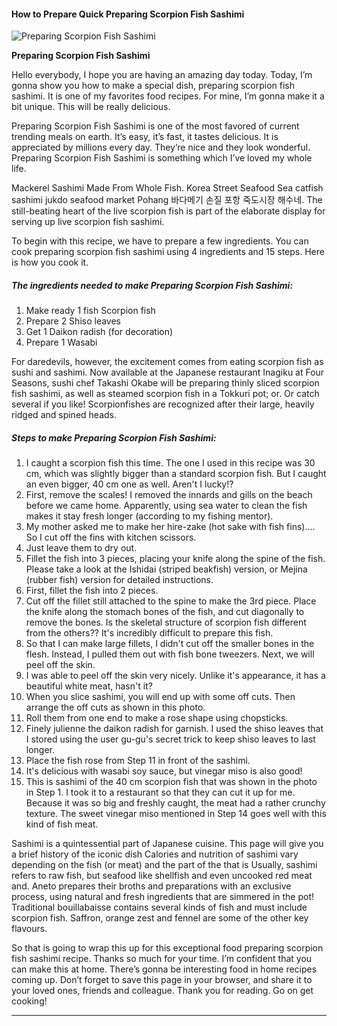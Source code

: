             

#### How to Prepare Quick Preparing Scorpion Fish Sashimi

![Preparing Scorpion Fish Sashimi](https://img-global.cpcdn.com/recipes/5097551062630400/751x532cq70/preparing-scorpion-fish-sashimi-recipe-main-photo.jpg)

**Preparing Scorpion Fish Sashimi**

Hello everybody, I hope you are having an amazing day today. Today, I’m gonna show you how to make a special dish, preparing scorpion fish sashimi. It is one of my favorites food recipes. For mine, I’m gonna make it a bit unique. This will be really delicious.

Preparing Scorpion Fish Sashimi is one of the most favored of current trending meals on earth. It’s easy, it’s fast, it tastes delicious. It is appreciated by millions every day. They’re nice and they look wonderful. Preparing Scorpion Fish Sashimi is something which I’ve loved my whole life.

Mackerel Sashimi Made From Whole Fish. Korea Street Seafood Sea catfish sashimi jukdo seafood market Pohang 바다메기 손질 포항 죽도시장 해수네. The still-beating heart of the live scorpion fish is part of the elaborate display for serving up live scorpion fish sashimi.

To begin with this recipe, we have to prepare a few ingredients. You can cook preparing scorpion fish sashimi using 4 ingredients and 15 steps. Here is how you cook it.

##### The ingredients needed to make Preparing Scorpion Fish Sashimi:

1.  Make ready 1 fish Scorpion fish
2.  Prepare 2 Shiso leaves
3.  Get 1 Daikon radish (for decoration)
4.  Prepare 1 Wasabi

For daredevils, however, the excitement comes from eating scorpion fish as sushi and sashimi. Now available at the Japanese restaurant Inagiku at Four Seasons, sushi chef Takashi Okabe will be preparing thinly sliced scorpion fish sashimi, as well as steamed scorpion fish in a Tokkuri pot; or. Or catch several if you like! Scorpionfishes are recognized after their large, heavily ridged and spined heads.

##### Steps to make Preparing Scorpion Fish Sashimi:

1.  I caught a scorpion fish this time. The one I used in this recipe was 30 cm, which was slightly bigger than a standard scorpion fish. But I caught an even bigger, 40 cm one as well. Aren't I lucky!?
2.  First, remove the scales! I removed the innards and gills on the beach before we came home. Apparently, using sea water to clean the fish makes it stay fresh longer (according to my fishing mentor).
3.  My mother asked me to make her hire-zake (hot sake with fish fins)…. So I cut off the fins with kitchen scissors.
4.  Just leave them to dry out.
5.  Fillet the fish into 3 pieces, placing your knife along the spine of the fish. Please take a look at the Ishidai (striped beakfish) version, or Mejina (rubber fish) version for detailed instructions.
6.  First, fillet the fish into 2 pieces.
7.  Cut off the fillet still attached to the spine to make the 3rd piece. Place the knife along the stomach bones of the fish, and cut diagonally to remove the bones. Is the skeletal structure of scorpion fish different from the others?? It's incredibly difficult to prepare this fish.
8.  So that I can make large fillets, I didn't cut off the smaller bones in the flesh. Instead, I pulled them out with fish bone tweezers. Next, we will peel off the skin.
9.  I was able to peel off the skin very nicely. Unlike it's appearance, it has a beautiful white meat, hasn't it?
10.  When you slice sashimi, you will end up with some off cuts. Then arrange the off cuts as shown in this photo.
11.  Roll them from one end to make a rose shape using chopsticks.
12.  Finely julienne the daikon radish for garnish. I used the shiso leaves that I stored using the user gu-gu's secret trick to keep shiso leaves to last longer.
13.  Place the fish rose from Step 11 in front of the sashimi.
14.  It's delicious with wasabi soy sauce, but vinegar miso is also good!
15.  This is sashimi of the 40 cm scorpion fish that was shown in the photo in Step 1. I took it to a restaurant so that they can cut it up for me. Because it was so big and freshly caught, the meat had a rather crunchy texture. The sweet vinegar miso mentioned in Step 14 goes well with this kind of fish meat.

Sashimi is a quintessential part of Japanese cuisine. This page will give you a brief history of the iconic dish Calories and nutrition of sashimi vary depending on the fish (or meat) and the part of the that is Usually, sashimi refers to raw fish, but seafood like shellfish and even uncooked red meat and. Aneto prepares their broths and preparations with an exclusive process, using natural and fresh ingredients that are simmered in the pot! Traditional bouillabaisse contains several kinds of fish and must include scorpion fish. Saffron, orange zest and fennel are some of the other key flavours.

So that is going to wrap this up for this exceptional food preparing scorpion fish sashimi recipe. Thanks so much for your time. I’m confident that you can make this at home. There’s gonna be interesting food in home recipes coming up. Don’t forget to save this page in your browser, and share it to your loved ones, friends and colleague. Thank you for reading. Go on get cooking!

* * *